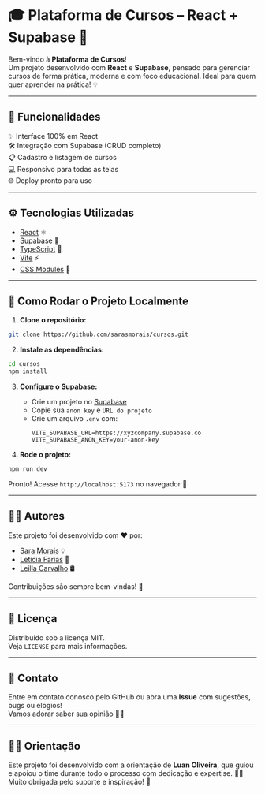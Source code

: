 # 🎓 Plataforma de Cursos – React + Supabase 🚀

Bem-vindo à **Plataforma de Cursos**!  
Um projeto desenvolvido com **React** e **Supabase**, pensado para gerenciar cursos de forma prática, moderna e com foco educacional. Ideal para quem quer aprender na prática! 💡

---

## 🧩 Funcionalidades

✨ Interface 100% em React  
🛠️ Integração com Supabase (CRUD completo)  
📋 Cadastro e listagem de cursos  
💻 Responsivo para todas as telas  
🌐 Deploy pronto para uso

---

## ⚙️ Tecnologias Utilizadas

- [React](https://reactjs.org) ⚛️  
- [Supabase](https://supabase.com) 🔐  
- [TypeScript](https://developer.mozilla.org/en-US/docs/Glossary/TypeScript) 📜  
- [Vite](https://vitejs.dev) ⚡  
- [CSS Modules](https://github.com/css-modules/css-modules) 🎨

---

## 🚀 Como Rodar o Projeto Localmente

1. **Clone o repositório:**
```bash
git clone https://github.com/sarasmorais/cursos.git
```

2. **Instale as dependências:**
```bash
cd cursos
npm install
```

3. **Configure o Supabase:**
   - Crie um projeto no [Supabase](https://app.supabase.com)
   - Copie sua `anon key` e `URL do projeto`
   - Crie um arquivo `.env` com:
     ```env
     VITE_SUPABASE_URL=https://xyzcompany.supabase.co
     VITE_SUPABASE_ANON_KEY=your-anon-key
     ```

4. **Rode o projeto:**
```bash
npm run dev
```

Pronto! Acesse `http://localhost:5173` no navegador 🎉

---

## 👨‍💻 Autores

Este projeto foi desenvolvido com ❤️ por:

- [Sara Morais](https://github.com/sarasmorais) 💡  
- [Letícia Farias](https://github.com/leticiafariasn) 🔧  
- [Leilla Carvalho](https://github.com/Leillac88) 🛢️  

Contribuições são sempre bem-vindas! 🙌

---

## 📄 Licença

Distribuído sob a licença MIT.  
Veja `LICENSE` para mais informações.

---

## 💬 Contato

Entre em contato conosco pelo GitHub ou abra uma **Issue** com sugestões, bugs ou elogios!  
Vamos adorar saber sua opinião 💬😊

---

## 👨‍🏫 Orientação

Este projeto foi desenvolvido com a orientação de **Luan Oliveira**, que guiou e apoiou o time durante todo o processo com dedicação e expertise. 👏🎯  
Muito obrigada pelo suporte e inspiração! 💙

